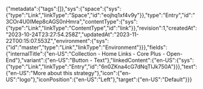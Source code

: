 {"metadata":{"tags":[]},"sys":{"space":{"sys":{"type":"Link","linkType":"Space","id":"eojhq1xf4v9y"}},"type":"Entry","id":"3COr4U0IMep8cAGS0nHmra","contentType":{"sys":{"type":"Link","linkType":"ContentType","id":"link"}},"revision":1,"createdAt":"2023-10-24T23:27:54.258Z","updatedAt":"2023-11-22T00:15:07.553Z","environment":{"sys":{"id":"master","type":"Link","linkType":"Environment"}}},"fields":{"internalTitle":{"en-US":"Collection - Home Links - Core Plus - Open-End"},"variant":{"en-US":"Button - Text"},"linkedContent":{"en-US":{"sys":{"type":"Link","linkType":"Entry","id":"6n0ZKna4cG7dNqTIJk750A"}}},"text":{"en-US":"More about this strategy"},"icon":{"en-US":"logo"},"iconPosition":{"en-US":"Left"},"target":{"en-US":"Default"}}}